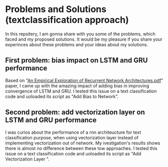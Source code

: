 # Problems and Solutions (textclassification approach)
In this repsitery, I am gonna share with you some of the problems, which faced and my proposed solutions. 
It would be my pleasure if you share your experinces about these problems and your ideas about my solutions.
## First problem: bias impact on LSTM and GRU performance
Based on "[An Empirical Exploration of Recurrent Network Architectures.pdf](https://github.com/mohammadmehdikeramati/Text-Classification/files/9563647/An.Empirical.Exploration.of.Recurrent.Network.Architectures.pdf)" paper, I came up with the amazing impact of adding bias in improving convergence of LSTM and GRU. I tested this issue on a text classification code and uoloaded its script as "Add Bias to Network".
## Second problem: add vectorization layer on LSTM and GRU performance
I was curios about the performance of a rnn architeucture for text classification purpose, when using vectorization layer instead of implementing vectorization out of network. My ivestigation's results shows there is almost no difference between these tow approaches. I tested this issue on a text classification code and uoloaded its script as "Add Vectorization Layer ".    


